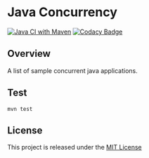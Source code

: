 # Java Concurrency
[![Java CI with Maven](https://github.com/nmuzychuk/java-concurrency/actions/workflows/maven.yml/badge.svg)](https://github.com/nmuzychuk/java-concurrency/actions/workflows/maven.yml)
[![Codacy Badge](https://app.codacy.com/project/badge/Grade/732afdeb0a854a59b37102628e39c8c5)](https://www.codacy.com/gh/nmuzychuk/java-concurrency/dashboard)

## Overview
A list of sample concurrent java applications.

## Test
```
mvn test
```

## License
This project is released under the [MIT License](LICENSE.txt)
